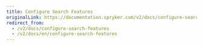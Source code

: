 ```yaml
---
title: Configure Search Features
originalLink: https://documentation.spryker.com/v2/docs/configure-search-features
redirect_from:
  - /v2/docs/configure-search-features
  - /v2/docs/en/configure-search-features
---
```



